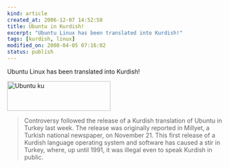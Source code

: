 ```yaml
--- 
kind: article
created_at: 2006-12-07 14:52:58
title: Ubuntu in Kurdish!
excerpt: "Ubuntu Linux has been translated into Kurdish!"
tags: [kurdish, linux]
modified_on: 2008-04-05 07:16:02
status: publish
---
```


<p>Ubuntu Linux has been translated into Kurdish!</p>

<img src="/images/ubuntu_ku.png" alt="Ubuntu ku" height="69" width="240">

<blockquote class="large">Controversy followed the release of a Kurdish translation of Ubuntu in Turkey last week. The release was originally reported in Millyet, a Turkish national newspaper, on November 21. This first release of a Kurdish language operating system and software has caused a stir in Turkey, where, up until 1991, it was illegal even to speak Kurdish in public.</blockquote>